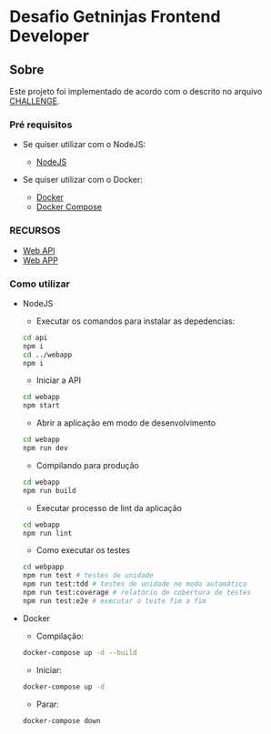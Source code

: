 # Desafio Getninjas Frontend Developer

## Sobre

Este projeto foi implementado de acordo com o descrito no arquivo [CHALLENGE](./CHALLENGE.md).

### Pré requisitos

- Se quiser utilizar com o NodeJS:
  - [NodeJS](https://nodejs.org)

- Se quiser utilizar com o Docker:

  - [Docker](https://docs.docker.com/install/)
  - [Docker Compose](https://docs.docker.com/compose/install/)

### RECURSOS

- [Web API](http://localhost:3000/api)
- [Web APP](http://localhost:8081)

### Como utilizar

- NodeJS
  - Executar os comandos para instalar as depedencias:
  
  ```bash
  cd api
  npm i
  cd ../webapp
  npm i
  ```
  
  - Iniciar a API
  
  ```bash
  cd webapp
  npm start
  ```

  - Abrir a aplicação em modo de desenvolvimento

  ```bash
  cd webapp
  npm run dev
  ```

  - Compilando para produção

  ```bash
  cd webapp
  npm run build
  ```

  - Executar processo de lint da aplicação

  ```bash
  cd webapp
  npm run lint
  ```

  - Como executar os testes

  ```bash
  cd webpapp
  npm run test # testes de unidade
  npm run test:tdd # testes de unidade no modo automático
  npm run test:coverage # relatório de cobertura de testes
  npm run test:e2e # executar o teste fim a fim
  ```

- Docker
  - Compilação:

  ```bash
  docker-compose up -d --build
  ```

  - Iniciar:

  ```bash
  docker-compose up -d
  ```

  - Parar:

  ```bash
  docker-compose down